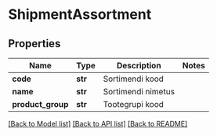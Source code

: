 # ShipmentAssortment

## Properties
Name | Type | Description | Notes
------------ | ------------- | ------------- | -------------
**code** | **str** | Sortimendi kood | 
**name** | **str** | Sortimendi nimetus | 
**product_group** | **str** | Tootegrupi kood | 

[[Back to Model list]](../README.md#documentation-for-models) [[Back to API list]](../README.md#documentation-for-api-endpoints) [[Back to README]](../README.md)


